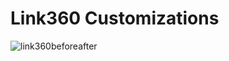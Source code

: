# Link360 Customizations

![link360beforeafter](https://cloud.githubusercontent.com/assets/1111057/5984227/22becf5a-a889-11e4-891d-5e911a525341.jpg)

